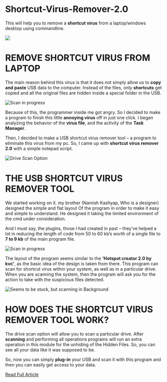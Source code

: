 # Shortcut-Virus-Remover-2.0
This will help you to remove a **shortcut virus** from a laptop/windows desktop using commandline.

![](https://i0.wp.com/www.thebateam.org/wp-content/uploads/2020/02/Shortcut-Virus-Remover-2.0.gif?fit=600%2C375&ssl=1)

# REMOVE SHORTCUT VIRUS FROM LAPTOP
The main reason behind this virus is that it does not simply allow us to **copy and paste** USB data to the computer. Instead of the files, only **shortcuts** get copied and all the original files are hidden inside a special folder in the USB.

![Scan in progress](https://i1.wp.com/www.thebateam.org/wp-content/uploads/2018/12/1-1.png?w=660&ssl=1)

Because of this, the programmer inside me got angry. So I decided to make a program to finish this little **annoying virus** off in just one click. I began analyzing the behavior of the **virus file**, and the activity of the **Task Manager**.

Then, I decided to make a USB shortcut virus remover tool – a program to eliminate this virus from my pc. So, I came up with **shortcut virus remover 2.0** with a simple notepad script.

![Drive Scan Option](https://i0.wp.com/www.thebateam.org/wp-content/uploads/2018/12/1-3.png?w=660&ssl=1)

# THE USB SHORTCUT VIRUS REMOVER TOOL
We started working on it. my brother (Namish Kashyap, Who is a designer) designed the simple and flat layout Of the program in order to make it easy and simple to understand. He designed it taking the limited environment of the cmd under consideration.

And I must say, the plugins, those I had created in past – they’ve helped a lot in reducing the length of code from 50 to 60 kb’s worth of a single file to **7 to 9 kb** of the main program file.

![Scan in progress](https://i1.wp.com/www.thebateam.org/wp-content/uploads/2018/12/1-4.png?w=660&ssl=1)

The layout of the program seems similar to the **‘Hotspot creator 2.0 by kvc’**, as the basic idea of the design is taken from there. This program can scan for shortcut virus within your system, as well as in a particular drive. When you are scanning the system, then the program will ask you for the action to take with the suspicious files detected.

![Seems to be stuck, but scanning in Background](https://i2.wp.com/www.thebateam.org/wp-content/uploads/2018/12/1-5.png?w=660&ssl=1)

# HOW DOES THE SHORTCUT VIRUS REMOVER TOOL WORK?
The drive scan option will allow you to scan a particular drive. After **scanning** and performing all operations programs will run an extra operation in this module for the unhiding of the Hidden Files. So, you can see all your data like it was supposed to be.

So, now you can simply **plug-in** your USB and scan it with this program and then you can easily get access to your data.

[Read Full Article](https://www.thebateam.org/2020/02/shortcut-virus-remover-2-0/)

